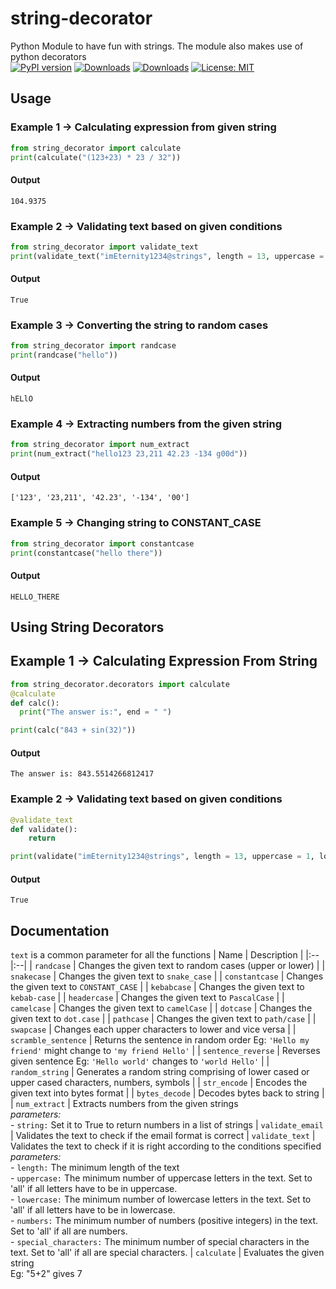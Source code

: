 # string-decorator

Python Module to have fun with strings. The module also makes use of python decorators<br>
[![PyPI version](https://badge.fury.io/py/string-decorator.svg)](https://badge.fury.io/py/string-decorator) [![Downloads](https://static.pepy.tech/badge/string-decorator)](https://pepy.tech/project/string-decorator) [![Downloads](https://static.pepy.tech/badge/string-decorator/month)](https://pepy.tech/project/string-decorator) [![License: MIT](https://img.shields.io/badge/License-MIT-yellow.svg)](https://opensource.org/licenses/MIT)

## Usage
### Example 1 -> Calculating expression from given string
```py
from string_decorator import calculate
print(calculate("(123+23) * 23 / 32"))
```
#### Output
```
104.9375
```
### Example 2 -> Validating text based on given conditions
```py
from string_decorator import validate_text
print(validate_text("imEternity1234@strings", length = 13, uppercase = 1, lowercase = 5, numbers = 4, special_characters=1))
```
#### Output
```
True
```
### Example 3 -> Converting the string to random cases
```py
from string_decorator import randcase
print(randcase("hello"))
```
#### Output
```
hELlO
```
### Example 4 -> Extracting numbers from the given string
```py
from string_decorator import num_extract
print(num_extract("hello123 23,211 42.23 -134 g00d"))
```
#### Output
```
['123', '23,211', '42.23', '-134', '00']
```
### Example 5 -> Changing string to CONSTANT_CASE
```py
from string_decorator import constantcase
print(constantcase("hello there"))
```
#### Output
```
HELLO_THERE
```

## Using String Decorators
## Example 1 -> Calculating Expression From String
```py
from string_decorator.decorators import calculate
@calculate
def calc():
  print("The answer is:", end = " ")

print(calc("843 + sin(32)"))
```
#### Output
```
The answer is: 843.5514266812417
```
### Example 2 -> Validating text based on given conditions
```py
@validate_text
def validate():
    return

print(validate("imEternity1234@strings", length = 13, uppercase = 1, lowercase = 5, numbers = 4, special_characters=1))
```
#### Output
```
True
```

## Documentation
`text` is a common parameter for all the functions
| Name | Description |
|:--|:--|
| `randcase` | Changes the given text to random cases (upper or lower) |
| `snakecase` | Changes the given text to `snake_case` |
| `constantcase` |  Changes the given text to `CONSTANT_CASE` |
| `kebabcase` | Changes the given text to `kebab-case` |
| `headercase` | Changes the given text to `PascalCase` |
| `camelcase` | Changes the given text to `camelCase` |
| `dotcase` | Changes the given text to `dot.case` |
| `pathcase` | Changes the given text to `path/case` |
| `swapcase` | Changes each upper characters to lower and vice versa |
| `scramble_sentence` | Returns the sentence in random order  Eg: `'Hello my friend'` might change to `'my friend Hello'` |
| `sentence_reverse` | Reverses given sentence  Eg: `'Hello world'` changes to `'world Hello'` |
| `random_string` | Generates a random string comprising of lower cased or upper cased characters, numbers, symbols |
| `str_encode` | Encodes the given text into bytes format |
| `bytes_decode` | Decodes bytes back to string |
| `num_extract` | Extracts numbers from the given strings<br>*parameters:*<br>- `string:` Set it to True to return numbers in a list of strings
| `validate_email` | Validates the text to check if the email format is correct
| `validate_text` | Validates the text to check if it is right according to the conditions specified<br>*parameters:*<br>- `length:` The minimum length of the text<br>- `uppercase:` The minimum number of uppercase letters in the text. Set to 'all' if all letters have to be in uppercase.<br>- `lowercase:` The minimum number of lowercase letters in the text. Set to 'all' if all letters have to be in lowercase.<br>- `numbers:` The minimum number of numbers (positive integers) in the text. Set to 'all' if all are numbers.<br>- `special_characters:` The minimum number of special characters in the text. Set to 'all' if all are special characters.
| `calculate` | Evaluates the given string<br>Eg: "5+2" gives 7

